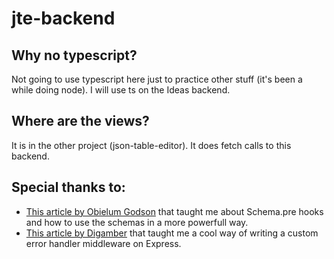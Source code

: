 # jte-backend

## Why no typescript?

Not going to use typescript here just to practice other stuff (it's been a while doing node). I will use ts on the Ideas backend.

## Where are the views?

It is in the other project (json-table-editor). It does fetch calls to this backend.

## Special thanks to:

- [This article by Obielum Godson](https://www.digitalocean.com/community/tutorials/api-authentication-with-json-web-tokensjwt-and-passport) that taught me about Schema.pre hooks and how to use the schemas in a more powerfull way.
- [This article by Digamber](https://www.positronx.io/using-npm-bcryptjs-package-to-hash-password-in-node/) that taught me a cool way of writing a custom error handler middleware on Express.
